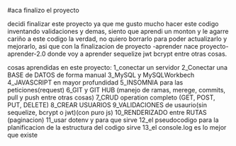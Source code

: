 #aca finalizo el proyecto

decidi finalizar este proyecto ya que me gusto mucho hacer este codigo inventando validaciones y demas, siento que aprendi un monton y
le agarre cariño a este codigo la verdad, no quiero borrarlo para poder actualizarlo y mejorarlo, asi que con la finalizacion de proyecto
-aprender nace proyecto-aprender-2.0 donde voy a aprender sequelize jwt bcrypt entre otras cosas.

cosas aprendidas en este proyecto: 
    1_conectar un servidor
    2_Conectar una BASE de DATOS de forma manual
    3_MySQL y MySQLWorkbech
    4_JAVASCRIPT en mayor profundidad
    5_INSOMNIA para las peticiones(request)
    6_GIT y GIT HUB (manejo de ramas, merege, commits, pull y push entre otras cosas)
    7_CRUD operation completo (GET, POST, PUT, DELETE)
    8_CREAR USUARIOS
    9_VALIDACIONES de usaurio(sin sequelize, bcrypt o jwt)(con puro js)
    10_RENDERIZADO entre RUTAS (paginacion)
    11_usar dotenv y para que sirve
    12_el pseudocodigo para la planificacion de la estructura del codigo sirve
    13_el console.log es lo mejor que existe